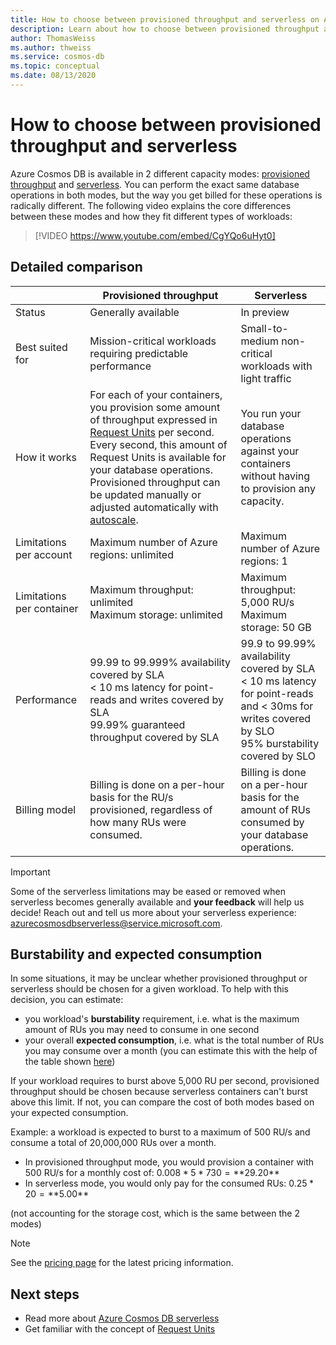 ```yaml
---
title: How to choose between provisioned throughput and serverless on Azure Cosmos DB
description: Learn about how to choose between provisioned throughput and serverless for your workload. 
author: ThomasWeiss
ms.author: thweiss
ms.service: cosmos-db
ms.topic: conceptual
ms.date: 08/13/2020
---
```


# How to choose between provisioned throughput and serverless

Azure Cosmos DB is available in 2 different capacity modes: [provisioned throughput](set-throughput.md) and [serverless](serverless.md). You can perform the exact same database operations in both modes, but the way you get billed for these operations is radically different. The following video explains the core differences between these modes and how they fit different types of workloads:

> [!VIDEO https://www.youtube.com/embed/CgYQo6uHyt0]

## Detailed comparison

| | Provisioned throughput | Serverless |
| --- | --- | --- |
| Status | Generally available | In preview |
| Best suited for | Mission-critical workloads requiring predictable performance | Small-to-medium non-critical workloads with light traffic |
| How it works | For each of your containers, you provision some amount of throughput expressed in [Request Units](request-units.md) per second. Every second, this amount of Request Units is available for your database operations. Provisioned throughput can be updated manually or adjusted automatically with [autoscale](provision-throughput-autoscale.md). | You run your database operations against your containers without having to provision any capacity. |
| Limitations per account | Maximum number of Azure regions: unlimited | Maximum number of Azure regions: 1 |
| Limitations per container | Maximum throughput: unlimited<br>Maximum storage: unlimited | Maximum throughput: 5,000 RU/s<br>Maximum storage: 50 GB |
| Performance | 99.99 to 99.999% availability covered by SLA<br>< 10 ms latency for point-reads and writes covered by SLA<br>99.99% guaranteed throughput covered by SLA | 99.9 to 99.99% availability covered by SLA<br>< 10 ms latency for point-reads and < 30ms for writes covered by SLO<br>95% burstability covered by SLO |
| Billing model | Billing is done on a per-hour basis for the RU/s provisioned, regardless of how many RUs were consumed. | Billing is done on a per-hour basis for the amount of RUs consumed by your database operations. |

> [!IMPORTANT]
> Some of the serverless limitations may be eased or removed when serverless becomes generally available and **your feedback** will help us decide! Reach out and tell us more about your serverless experience: [azurecosmosdbserverless@service.microsoft.com](mailto:azurecosmosdbserverless@service.microsoft.com).

## Burstability and expected consumption

In some situations, it may be unclear whether provisioned throughput or serverless should be chosen for a given workload. To help with this decision, you can estimate:

- you workload's **burstability** requirement, i.e. what is the maximum amount of RUs you may need to consume in one second
- your overall **expected consumption**, i.e. what is the total number of RUs you may consume over a month (you can estimate this with the help of the table shown [here](plan-manage-costs.md#estimating-serverless-costs))

If your workload requires to burst above 5,000 RU per second, provisioned throughput should be chosen because serverless containers can't burst above this limit. If not, you can compare the cost of both modes based on your expected consumption.

Example: a workload is expected to burst to a maximum of 500 RU/s and consume a total of 20,000,000 RUs over a month.

- In provisioned throughput mode, you would provision a container with 500 RU/s for a monthly cost of: $0.008 * 5 * 730 = **$29.20**
- In serverless mode, you would only pay for the consumed RUs: $0.25 * 20 = **$5.00**

(not accounting for the storage cost, which is the same between the 2 modes)

> [!NOTE]
> See the [pricing page](https://azure.microsoft.com/pricing/details/cosmos-db/) for the latest pricing information.

## Next steps

- Read more about [Azure Cosmos DB serverless](serverless.md)
- Get familiar with the concept of [Request Units](request-units.md)
